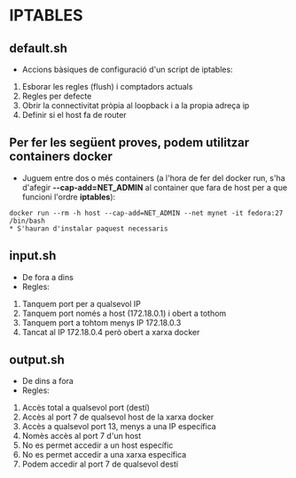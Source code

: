 # IPTABLES
## default.sh
- Accions bàsiques de configuració d'un script de iptables:
1. Esborar les regles (flush) i comptadors actuals
2. Regles per defecte
3. Obrir la connectivitat pròpia al loopback i a la propia adreça ip
4. Definir si el host fa de router

## Per fer les següent proves, podem utilitzar containers docker
- Juguem entre dos o més containers (a l'hora de fer del docker run, s'ha d'afegir **--cap-add=NET_ADMIN** al container que fara de host per a que funcioni l'ordre **iptables**):
```
docker run --rm -h host --cap-add=NET_ADMIN --net mynet -it fedora:27 /bin/bash
* S'hauran d'instalar paquest necessaris
```

## input.sh
- De fora a dins
- Regles:

1. Tanquem port per a qualsevol IP
2. Tanquem port només a host (172.18.0.1) i obert a tothom
3. Tanquem port a tohtom menys IP 172.18.0.3
4. Tancat al IP 172.18.0.4 però obert a xarxa docker

## output.sh
- De dins a fora
- Regles:

1. Accès total a qualsevol port (destí)
2. Accès al port 7 de qualsevol host de la xarxa docker
3. Accès a qualsevol port 13, menys a una IP específica
4. Nomès accès al port 7 d'un host 
5. No es permet accedir a un host específic
6. No es permet accedir a una xarxa específica
7. Podem accedir al port 7 de qualsevol destí